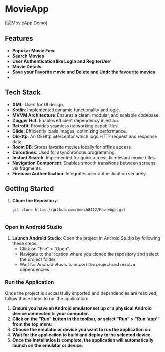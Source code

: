 
# MovieApp


[![MovieApp Demo](https://github.com/umesh8412/MovieApp/assets/138427988/fb645631-fa93-4ce5-82f1-1183568a8705)]




## Features

- **Popukar Movie Feed**
- **Search Movies**
- **User Authentication like LogIn and RegiterUser**
- **Movie Details**
- **Save your Favorite movie and Delete and Undo the favourite movies**
-  
## Tech Stack

- **XML**: Used for UI design.
- **Kotlin**: Implemented dynamic functionality and logic.
- **MVVM Architecture**: Ensures a clean, modular, and scalable codebase.
- **Dagger Hilt**: Enables efficient dependency injection.
- **Retrofit**: Provides seamless networking capabilities.
- **Glide**: Efficiently loads images, optimizing performance.
- **OkHttp**: An OkHttp interceptor which logs HTTP request and response data.
- **Room DB**: Stores favorite movies locally for offline access.
- **Coroutines**: Used for asynchronous programming.
- **Instant Search**: Implemented for quick access to relevant movie titles.
- **Navigation Component**: Enables smooth transitions between screens via fragments.
- **Firebase Authentication**: Integrates user authentication securely.

## Getting Started

1. **Clone the Repository**:

   ```bash
   git clone https://github.com/umesh8412/MovieApp.git


   
### Open in Android Studio

1. **Launch Android Studio**: Open the project in Android Studio by following these steps:
   - Click on "File" > "Open".
   - Navigate to the location where you cloned the repository and select the project folder.
   - Wait for Android Studio to import the project and resolve dependencies.

### Run the Application

Once the project is successfully imported and dependencies are resolved, follow these steps to run the application:

1. **Ensure you have an Android emulator set up or a physical Android device connected to your computer**.
2. **Click on the "Run" button in the toolbar, or select "Run" > "Run 'app'" from the top menu**.
3. **Choose the emulator or device you want to run the application on**.
4. **Wait for the application to build and deploy to the selected device**.
5. **Once the installation is complete, the application will automatically launch on the emulator or device**.
